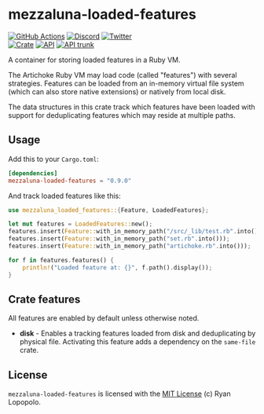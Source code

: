 # mezzaluna-loaded-features

[![GitHub Actions](https://github.com/artichoke/artichoke/workflows/CI/badge.svg)](https://github.com/artichoke/artichoke/actions)
[![Discord](https://img.shields.io/discord/607683947496734760)](https://discord.gg/QCe2tp2)
[![Twitter](https://img.shields.io/twitter/follow/artichokeruby?label=Follow&style=social)](https://twitter.com/artichokeruby)
<br>
[![Crate](https://img.shields.io/crates/v/mezzaluna-loaded-features.svg)](https://crates.io/crates/mezzaluna-loaded-features)
[![API](https://docs.rs/mezzaluna-loaded-features/badge.svg)](https://docs.rs/mezzaluna-loaded-features)
[![API trunk](https://img.shields.io/badge/docs-trunk-blue.svg)](https://artichoke.github.io/artichoke/mezzaluna_loaded_features/)

A container for storing loaded features in a Ruby VM.

The Artichoke Ruby VM may load code (called "features") with several strategies.
Features can be loaded from an in-memory virtual file system (which can also
store native extensions) or natively from local disk.

The data structures in this crate track which features have been loaded with
support for deduplicating features which may reside at multiple paths.

## Usage

Add this to your `Cargo.toml`:

```toml
[dependencies]
mezzaluna-loaded-features = "0.9.0"
```

And track loaded features like this:

```rust
use mezzaluna_loaded_features::{Feature, LoadedFeatures};

let mut features = LoadedFeatures::new();
features.insert(Feature::with_in_memory_path("/src/_lib/test.rb".into()));
features.insert(Feature::with_in_memory_path("set.rb".into()));
features.insert(Feature::with_in_memory_path("artichoke.rb".into()));

for f in features.features() {
    println!("Loaded feature at: {}", f.path().display());
}
```

## Crate features

All features are enabled by default unless otherwise noted.

- **disk** - Enables a tracking features loaded from disk and deduplicating by
  physical file. Activating this feature adds a dependency on the `same-file`
  crate.

## License

`mezzaluna-loaded-features` is licensed with the [MIT License](LICENSE) (c) Ryan
Lopopolo.
